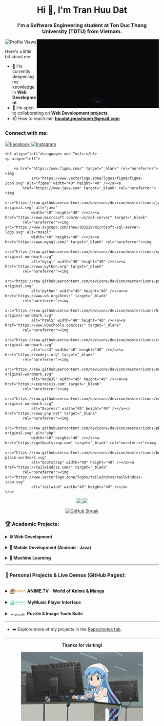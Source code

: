 <!-- Optional Banner (Keep commented out unless you want it) -->
<!-- ![MasterHead](https://1.bp.blogspot.com/-7A4WynwLsMw/XbBpCXG8fHI/AAAAAAAAMt4/uOa1bpLskYgrwGbllhSu2SDj_Mig8SXJQCLcBGAsYHQ/s1600/2000_600px.gif) -->

<h1 align="center">Hi 👋, I'm Tran Huu Dat</h1>
<h3 align="center">I'm a Software Engineering student at Ton Duc Thang University (TDTU) from Vietnam.</h3>

<img align="right" alt="Coding Animation" width="400" src="img/type.gif"> 
<!-- Make sure 'type.gif' exists in your repository or replace the src with a valid URL -->

<p align="left"> <img src="https://komarev.com/ghpvc/?username=TranHuuDat2004&label=Profile%20views&color=0e75b6&style=flat" alt="Profile Views" /> </p>

<!-- Optional Giphy Embed (Keep commented out unless you want it) -->
<!-- <div style="width:100%;height:0;padding-bottom:100%;position:relative;"><iframe src="https://giphy.com/embed/vtm4qejJIl1ERPIrbA" width="100%" height="100%" style="position:absolute" frameBorder="0" class="giphy-embed" allowFullScreen></iframe></div><p><a href="https://giphy.com/gifs/knife-crab-pikaole-vtm4qejJIl1ERPIrbA">via GIPHY</a></p> -->

Here's a little bit about me:
- 🌱 I’m currently deepening my knowledge in **Web Development**.
- 👯 I’m open to collaborating on **Web Development projects**.
- 📫 How to reach me: **huudat.peashooer@gmail.com**
<!-- - ⚡ Fun fact: I identify with the ISTP personality type. -->

<h3 align="left">Connect with me:</h3>
<p align="left">
  <!-- Twitter -->
  <!-- <a href="https://twitter.com/Rst_zsy" target="blank"><img align="center" src="https://raw.githubusercontent.com/rahuldkjain/github-profile-readme-generator/master/src/images/icons/Social/twitter.svg" alt="Twitter" height="30" width="40" /></a> -->
  
  <a href="https://www.facebook.com/tranhuudat.10112004" target="blank"><img align="center" src="https://raw.githubusercontent.com/rahuldkjain/github-profile-readme-generator/master/src/images/icons/Social/facebook.svg" alt="Facebook" height="30" width="40" /></a>
  <a href="https://www.instagram.com/huudat.2k4/" target="blank"><img align="center" src="https://raw.githubusercontent.com/rahuldkjain/github-profile-readme-generator/master/src/images/icons/Social/instagram.svg" alt="Instagram" height="30" width="40" /></a>
  
  <!-- Discord -->
  <!-- <a href="https://discord.gg/YOUR_DISCORD_ID" target="blank"><img align="center" src="https://raw.githubusercontent.com/rahuldkjain/github-profile-readme-generator/master/src/images/icons/Social/discord.svg" alt="Discord" height="30" width="40" /></a> -->
</p>

    <h3 align="left">Languages and Tools:</h3>
    <p align="left">

        <a href="https://www.figma.com/" target="_blank" rel="noreferrer"><img
                src="https://www.vectorlogo.zone/logos/figma/figma-icon.svg" alt="figma" width="40" height="40" /></a><a
            href="https://www.java.com" target="_blank" rel="noreferrer"><img
                src="https://raw.githubusercontent.com/devicons/devicon/master/icons/java/java-original.svg" alt="java"
                width="40" height="40" /></a><a href="https://www.microsoft.com/en-us/sql-server" target="_blank"
            rel="noreferrer"><img src="https://www.svgrepo.com/show/303229/microsoft-sql-server-logo.svg" alt="mssql"
                width="40" height="40" /></a><a href="https://www.mysql.com/" target="_blank" rel="noreferrer"><img
                src="https://raw.githubusercontent.com/devicons/devicon/master/icons/mysql/mysql-original-wordmark.svg"
                alt="mysql" width="40" height="40" /></a><a href="https://www.python.org" target="_blank"
            rel="noreferrer"><img
                src="https://raw.githubusercontent.com/devicons/devicon/master/icons/python/python-original.svg"
                alt="python" width="40" height="40" /></a><a href="https://www.w3.org/html/" target="_blank"
            rel="noreferrer"><img
                src="https://raw.githubusercontent.com/devicons/devicon/master/icons/html5/html5-original-wordmark.svg"
                alt="html5" width="40" height="40" /></a><a href="https://www.w3schools.com/css/" target="_blank"
            rel="noreferrer"><img
                src="https://raw.githubusercontent.com/devicons/devicon/master/icons/css3/css3-original-wordmark.svg"
                alt="css3" width="40" height="40" /></a><a href="https://nodejs.org" target="_blank"
            rel="noreferrer"><img
                src="https://raw.githubusercontent.com/devicons/devicon/master/icons/nodejs/nodejs-original-wordmark.svg"
                alt="NodeJS" width="40" height="40" /></a><a href="https://expressjs.com" target="_blank"
            rel="noreferrer"><img
                src="https://raw.githubusercontent.com/devicons/devicon/master/icons/express/express-original-wordmark.svg"
                alt="Express" width="40" height="40" /></a><a href="https://www.php.net" target="_blank"
            rel="noreferrer"><img
                src="https://raw.githubusercontent.com/devicons/devicon/master/icons/php/php-original.svg" alt="php"
                width="40" height="40" /></a><a href="https://getbootstrap.com" target="_blank" rel="noreferrer"><img
                src="https://raw.githubusercontent.com/devicons/devicon/master/icons/bootstrap/bootstrap-plain-wordmark.svg"
                alt="bootstrap" width="40" height="40" /></a><a href="https://tailwindcss.com/" target="_blank"
            rel="noreferrer"><img src="https://www.vectorlogo.zone/logos/tailwindcss/tailwindcss-icon.svg"
                alt="tailwind" width="40" height="40" /></a>
    </p>

<p align="center">
  <a href="https://github.com/TranHuuDat2004/github-readme-stats">
    <img height="200" src="https://github-readme-stats.vercel.app/api?username=TranHuuDat2004&theme=radical&show_icons=true&include_all_commits=true&count_private=true" />
  </a>
  <a href="https://github.com/TranHuuDat2004/github-readme-stats"> <!-- Corrected link wrapper for consistency -->
    <img height="200" src="https://github-readme-stats.vercel.app/api/top-langs?username=TranHuuDat2004&theme=radical&layout=compact&langs_count=8&card_width=320" /> 
    <!-- Corrected username=TranHuuDat2004 -->
  </a>
</p>

<p align="center">
  <a href="https://git.io/streak-stats">
    <img src="https://streak-stats.demolab.com/?user=TranHuuDat2004&theme=radical&langs_count=8&card_width=805" alt="GitHub Streak" /> 
    <!-- Adjusted card_width slightly, you can fine-tune this -->
  </a>
</p>

### 🏆 Academic Projects:

<details>
<summary><strong>🌐 Web Development</strong></summary>
<br>
<div style="padding-left: 20px;">

<details>
<summary>
<img alt="BrickShop Logo" height="20" src="img/logo_brickshop.png" align="center">
<strong>BrickShop - E-commerce for Building Blocks</strong>
</summary>
<div style="padding-left: 40px; padding-top: 10px;">
<p>Engineered an e-commerce hub for building block fans (Qman, Keeppley, LEGO). Key features include seamless product browsing, secure checkout, order management, and a dedicated administration dashboard for efficient business operations.</p>
<ul>
<li><strong>Frontend:</strong> HTML5, CSS3, JavaScript, Bootstrap (Customer UI), Tailwind CSS (Admin UI)</li>
<li><strong>Backend:</strong> Node.js, Express.js</li>
<li><strong>Database:</strong> MySQL</li>
</ul>
</div>
</details>

<br>

<details>
<summary>
<img alt="ZStyle Logo" height="20" src="img/logo_zstyle.png" align="center">
<strong>ZStyle - Foundational E-commerce Website</strong>
</summary>
<div style="padding-left: 40px; padding-top: 10px;">
<p>Developed a foundational e-commerce website for clothing as a course project. Implemented core functionalities for users to explore fashion items and proceed through a basic purchase flow.</p>
<ul>
<li><strong>Frontend:</strong> HTML5, CSS3, JavaScript</li>
<li><strong>Backend:</strong> PHP</li>
<li><strong>Database:</strong> MySQL</li>
</ul>
</div>
</details>

<br>

<details>
<summary>
<img alt="Omacha Shop Logo" height="20" src="img/logo_omacha.png" align="center">
<strong>Omacha Shop - Full-stack Toy Store</strong>
</summary>
<div style="padding-left: 40px; padding-top: 10px;">
<p>A delightful e-commerce platform specializing in toys, developed as a full-stack web application. Features comprehensive online shopping experience for customers and a robust administration system for efficient management.</p>
<ul>
<li><strong>Frontend:</strong> HTML5, CSS3, JavaScript, Bootstrap</li>
<li><strong>Backend:</strong> PHP</li>
<li><strong>Database:</strong> MySQL</li>
</ul>
</div>
</details>

</div>
</details>

<br>

<details>
<summary><strong>📱 Mobile Development (Android - Java)</strong></summary>
<br>
<div style="padding-left: 20px;">

<details>
<summary>
<img alt="AquaTrack Logo" height="20" src="img/logo_aquatrack.png" align="center">
<strong>AquaTrack (Water_Reminder) - Hydration Companion App</strong>
</summary>
<div style="padding-left: 40px; padding-top: 10px;">
<p>Created AquaTrack, a native Android application promoting better hydration. Allows users to easily log water consumption, visualize progress towards daily goals, and store data persistently using Firebase Firestore.</p>
<ul>
<li><strong>Platform:</strong> Android</li>
<li><strong>Language:</strong> Java</li>
<li><strong>Database:</strong> Firebase Firestore</li>
</ul>
</div>
</details>

</div>
</details>

<br>

<details>
<summary><strong>🧠 Machine Learning</strong></summary>
<br>
<div style="padding-left: 20px;">

<details>
<summary>
<img alt="Handwriting Signature Recognition" height="20" src="img/logo_handwriting.png" align="center">
<strong>Handwriting Signature Recognition</strong>
</summary>
<div style="padding-left: 40px; padding-top: 10px;">
<p>Developed a machine learning model for authenticating handwritten signatures. This project explores techniques for feature extraction and classification to verify signature authenticity.</p>
<ul>
<li><strong>Language:</strong> Python</li>
<li><strong>Libraries/Frameworks:</strong> TensorFlow, Keras, scikit-learn, OpenCV</li>
</ul>
</div>
</details>

</div>
</details>

---

### 🚀 Personal Projects & Live Demos (GitHub Pages):

<br>

<details>
<summary>
<img alt="ANIME.TV Logo" height="20" src="img/logo_animetv.png" align="center">
<strong>ANIME.TV - World of Anime & Manga</strong>
</summary>
<ul>
    <li><strong>Description:</strong> A Crunchyroll-inspired static website built to explore and enjoy Anime & Manga content. A personal project for learning and skill development.</li>
    <li><strong>🔗 Live Demo:</strong> <a href="https://tranhuudat2004.github.io/anime.tv/">https://tranhuudat2004.github.io/anime.tv/</a></li>
    <li><strong>💡 Key Features:</strong> Video player, image/GIF galleries, manga reader.</li>
    <li><strong>Tech Stack:</strong> HTML5, CSS3, Vanilla JavaScript, GitHub Pages.</li>
</ul>
</details>

<br>

<details>
<summary>
<img alt="Mymusic Logo" height="20" src="img/logo_mymusic.png" align="center">
<strong>MyMusic Player Interface</strong>
</summary>
<ul>
    <li><strong>Description:</strong> A sleek, modern online music player interface inspired by platforms like Spotify. This project showcases UI/UX design skills and front-end development proficiency with a focus on a clean, responsive, and interactive user experience.</li>
    <li><strong>🔗 Live Demo:</strong> <a href="https://tranhuudat2004.github.io/mymusic/">https://tranhuudat2004.github.io/mymusic/</a></li>
    <li><strong>💡 Key Features:</strong> Intuitive music playback controls (play/pause, progress, volume). Responsive design for desktop and mobile. Dynamic UI elements built with vanilla JavaScript.</li>
    <li><strong>Tech Stack:</strong> HTML5, CSS3, JavaScript (ES6+).</li>
</ul>
</details>

<br>

<details>
<summary>
<img alt="Puzzle Logo" height="20" src="img/logo_puzzle.png" align="center">
<strong>Puzzle & Image Tools Suite</strong>
</summary>
<ul>
    <li><strong>Description:</strong> An engaging web application featuring an interactive jigsaw puzzle game and a set of practical image manipulation tools (square cropper, grid splitter, resizer). Designed for entertainment and utility.</li>
    <li><strong>🔗 Live Demo:</strong> <a href="https://tranhuudat2004.github.io/games_tools/">https://tranhuudat2004.github.io/games_tools/</a></li>
    <li><strong>💡 Key Features:</strong> Jigsaw puzzle with diverse image collections and intuitive drag & drop. Image tools: Crop to square, split into grid, resize with aspect ratio control.</li>
    <li><strong>Tech Stack:</strong> HTML5, CSS3, JavaScript, Bootstrap.</li>
</ul>
</details>



---

*   ➡️ Explore more of my projects in the [Repositories tab](https://github.com/TranHuuDat2004?tab=repositories).

---

<p align="center">
  <strong>Thanks for visiting!</strong> 
  <!-- Hoặc bạn có thể dùng: **Thanks for visiting!** -->
</p>
<p align="center">
  <img src="img/coding.gif" alt="Coding GIF - Thanks for visiting!" width="400"/> 
  <!-- Make sure 'coding.gif' exists or replace src -->
</p>
